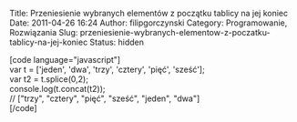 Title: Przeniesienie wybranych elementów z początku tablicy na jej koniec
Date: 2011-04-26 16:24
Author: filipgorczynski
Category: Programowanie, Rozwiązania
Slug: przeniesienie-wybranych-elementow-z-poczatku-tablicy-na-jej-koniec
Status: hidden

\[code language="javascript"\]  
var t = \['jeden', 'dwa', 'trzy', 'cztery', 'pięć', 'sześć'\];  
var t2 = t.splice(0,2);  
console.log(t.concat(t2));  
// \["trzy", "cztery", "pięć", "sześć", "jeden", "dwa"\]  
\[/code\]
